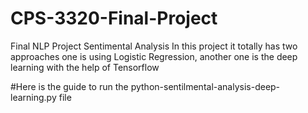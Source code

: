 # CPS-3320-Final-Project
Final NLP Project Sentimental Analysis
In this project it totally has two approaches one is using Logistic Regression, 
another one is the deep learning with the help of Tensorflow











#Here is the guide to run the python-sentilmental-analysis-deep-learning.py file
